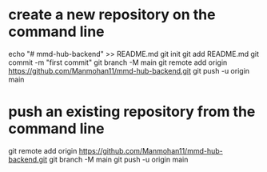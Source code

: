 # create a new repository on the command line
echo "# mmd-hub-backend" >> README.md
git init
git add README.md
git commit -m "first commit"
git branch -M main
git remote add origin https://github.com/Manmohan11/mmd-hub-backend.git
git push -u origin main

# push an existing repository from the command line
git remote add origin https://github.com/Manmohan11/mmd-hub-backend.git
git branch -M main
git push -u origin main
